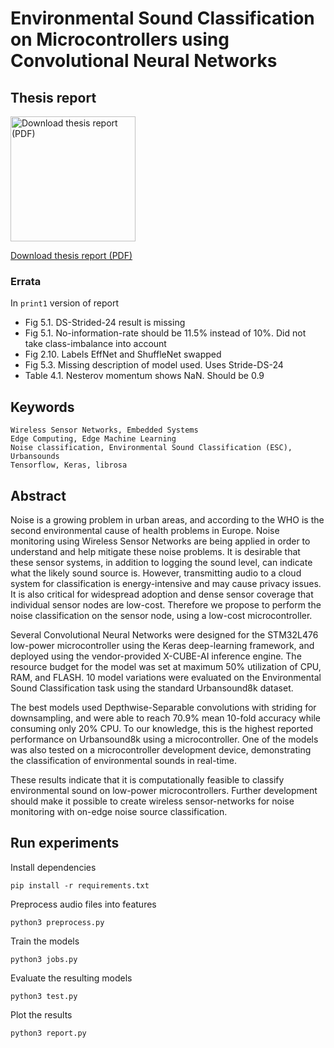 
# Environmental Sound Classification on Microcontrollers using Convolutional Neural Networks

## Thesis report

<a href="https://github.com/jonnor/ESC-CNN-microcontroller/releases/download/print1/report-print1.pdf"><img src="https://github.com/jonnor/ESC-CNN-microcontroller/raw/master/report/img/frontpage.png" height="200" alt="Download thesis report (PDF)"></a>

<a href="https://github.com/jonnor/ESC-CNN-microcontroller/releases/download/print1/report-print1.pdf">Download thesis report (PDF)</a>

### Errata

In `print1` version of report

- Fig 5.1. DS-Strided-24 result is missing
- Fig 5.1. No-information-rate should be 11.5% instead of 10%.
Did not take class-imbalance into account
- Fig 2.10. Labels EffNet and ShuffleNet swapped
- Fig 5.3. Missing description of model used. Uses Stride-DS-24
- Table 4.1. Nesterov momentum shows NaN. Should be 0.9

## Keywords

    Wireless Sensor Networks, Embedded Systems
    Edge Computing, Edge Machine Learning
    Noise classification, Environmental Sound Classification (ESC), Urbansounds
    Tensorflow, Keras, librosa

## Abstract

Noise is a growing problem in urban areas,
and according to the WHO is the second environmental cause of health problems in Europe.
Noise monitoring using Wireless Sensor Networks are
being applied in order to understand and help mitigate these noise problems.
It is desirable that these sensor systems, in addition to logging the sound level,
can indicate what the likely sound source is.
However, transmitting audio to a cloud system for classification is
energy-intensive and may cause privacy issues.
It is also critical for widespread adoption and dense sensor coverage that
individual sensor nodes are low-cost.
Therefore we propose to perform the noise classification on the sensor node,
using a low-cost microcontroller.

Several Convolutional Neural Networks were designed for the
STM32L476 low-power microcontroller using the Keras deep-learning framework,
and deployed using the vendor-provided X-CUBE-AI inference engine.
The resource budget for the model was set at maximum 50% utilization of CPU, RAM, and FLASH.
10 model variations were evaluated on the Environmental Sound Classification task
using the standard Urbansound8k dataset.

The best models used Depthwise-Separable convolutions with striding for downsampling,
and were able to reach 70.9\% mean 10-fold accuracy while consuming only 20% CPU.
To our knowledge, this is the highest reported performance on Urbansound8k using a microcontroller.
One of the models was also tested on a microcontroller development device,
demonstrating the classification of environmental sounds in real-time.

These results indicate that it is computationally feasible to classify environmental sound
on low-power microcontrollers.
Further development should make it possible to create wireless sensor-networks
for noise monitoring with on-edge noise source classification.


## Run experiments

Install dependencies

    pip install -r requirements.txt

Preprocess audio files into features

    python3 preprocess.py

Train the models

    python3 jobs.py

Evaluate the resulting models

    python3 test.py

Plot the results

    python3 report.py

